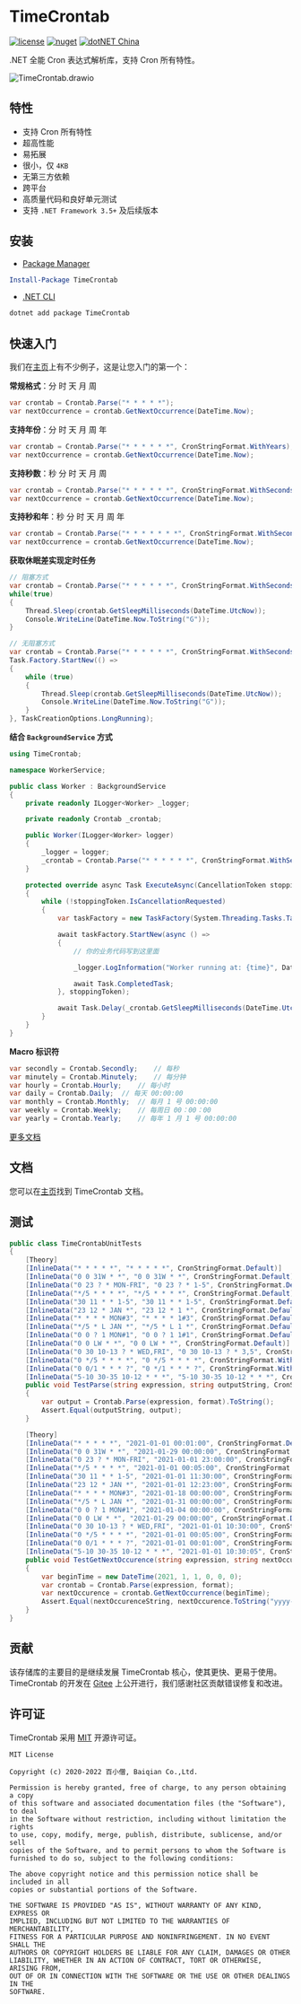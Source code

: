 # TimeCrontab

[![license](https://img.shields.io/badge/license-MIT-orange?cacheSeconds=10800)](https://gitee.com/dotnetchina/TimeCrontab/blob/master/LICENSE) [![nuget](https://img.shields.io/nuget/v/TimeCrontab.svg?cacheSeconds=10800)](https://www.nuget.org/packages/TimeCrontab) [![dotNET China](https://img.shields.io/badge/organization-dotNET%20China-yellow?cacheSeconds=10800)](https://gitee.com/dotnetchina)

.NET 全能 Cron 表达式解析库，支持 Cron 所有特性。

![TimeCrontab.drawio](https://gitee.com/dotnetchina/TimeCrontab/raw/master/drawio/TimeCrontab.drawio.png "TimeCrontab.drawio.png")

## 特性

- 支持 Cron 所有特性
- 超高性能
- 易拓展
- 很小，仅 `4KB`
- 无第三方依赖
- 跨平台
- 高质量代码和良好单元测试
- 支持 `.NET Framework 3.5+` 及后续版本

## 安装

- [Package Manager](https://www.nuget.org/packages/TimeCrontab)

```powershell
Install-Package TimeCrontab
```

- [.NET CLI](https://www.nuget.org/packages/TimeCrontab)

```powershell
dotnet add package TimeCrontab
```

## 快速入门

我们在[主页](./samples)上有不少例子，这是让您入门的第一个：

**常规格式**：分 时 天 月 周

```cs
var crontab = Crontab.Parse("* * * * *");
var nextOccurrence = crontab.GetNextOccurrence(DateTime.Now);
```

**支持年份**：分 时 天 月 周 年

```cs
var crontab = Crontab.Parse("* * * * * *", CronStringFormat.WithYears);
var nextOccurrence = crontab.GetNextOccurrence(DateTime.Now);
```

**支持秒数**：秒 分 时 天 月 周

```cs
var crontab = Crontab.Parse("* * * * * *", CronStringFormat.WithSeconds);
var nextOccurrence = crontab.GetNextOccurrence(DateTime.Now);
```

**支持秒和年**：秒 分 时 天 月 周 年

```cs
var crontab = Crontab.Parse("* * * * * * *", CronStringFormat.WithSecondsAndYears);
var nextOccurrence = crontab.GetNextOccurrence(DateTime.Now);
```

**获取休眠差实现定时任务**

```cs
// 阻塞方式
var crontab = Crontab.Parse("* * * * * *", CronStringFormat.WithSeconds);
while(true)
{
    Thread.Sleep(crontab.GetSleepMilliseconds(DateTime.UtcNow));
    Console.WriteLine(DateTime.Now.ToString("G"));
}

// 无阻塞方式
var crontab = Crontab.Parse("* * * * * *", CronStringFormat.WithSeconds);
Task.Factory.StartNew(() =>
{
    while (true)
    {
        Thread.Sleep(crontab.GetSleepMilliseconds(DateTime.UtcNow));
        Console.WriteLine(DateTime.Now.ToString("G"));
    }
}, TaskCreationOptions.LongRunning);
```

**结合 `BackgroundService` 方式**

```cs
using TimeCrontab;

namespace WorkerService;

public class Worker : BackgroundService
{
    private readonly ILogger<Worker> _logger;

    private readonly Crontab _crontab;

    public Worker(ILogger<Worker> logger)
    {
        _logger = logger;
        _crontab = Crontab.Parse("* * * * * *", CronStringFormat.WithSeconds);
    }

    protected override async Task ExecuteAsync(CancellationToken stoppingToken)
    {
        while (!stoppingToken.IsCancellationRequested)
        {
            var taskFactory = new TaskFactory(System.Threading.Tasks.TaskScheduler.Current);

            await taskFactory.StartNew(async () =>
            {
                // 你的业务代码写到这里面

                _logger.LogInformation("Worker running at: {time}", DateTimeOffset.Now);

                await Task.CompletedTask;
            }, stoppingToken);

            await Task.Delay(_crontab.GetSleepMilliseconds(DateTime.UtcNow), stoppingToken);
        }
    }
}
```

**Macro 标识符**

```cs
var secondly = Crontab.Secondly;    // 每秒
var minutely = Crontab.Minutely;    // 每分钟
var hourly = Crontab.Hourly;    // 每小时
var daily = Crontab.Daily;  // 每天 00:00:00
var monthly = Crontab.Monthly;  // 每月 1 号 00:00:00
var weekly = Crontab.Weekly;    // 每周日 00：00：00
var yearly = Crontab.Yearly;    // 每年 1 月 1 号 00:00:00
```

[更多文档](./docs)

## 文档

您可以在[主页](./docs)找到 TimeCrontab 文档。

## 测试

```cs
public class TimeCrontabUnitTests
{
    [Theory]
    [InlineData("* * * * *", "* * * * *", CronStringFormat.Default)]
    [InlineData("0 0 31W * *", "0 0 31W * *", CronStringFormat.Default)]
    [InlineData("0 23 ? * MON-FRI", "0 23 ? * 1-5", CronStringFormat.Default)]
    [InlineData("*/5 * * * *", "*/5 * * * *", CronStringFormat.Default)]
    [InlineData("30 11 * * 1-5", "30 11 * * 1-5", CronStringFormat.Default)]
    [InlineData("23 12 * JAN *", "23 12 * 1 *", CronStringFormat.Default)]
    [InlineData("* * * * MON#3", "* * * * 1#3", CronStringFormat.Default)]
    [InlineData("*/5 * L JAN *", "*/5 * L 1 *", CronStringFormat.Default)]
    [InlineData("0 0 ? 1 MON#1", "0 0 ? 1 1#1", CronStringFormat.Default)]
    [InlineData("0 0 LW * *", "0 0 LW * *", CronStringFormat.Default)]
    [InlineData("0 30 10-13 ? * WED,FRI", "0 30 10-13 ? * 3,5", CronStringFormat.WithSeconds)]
    [InlineData("0 */5 * * * *", "0 */5 * * * *", CronStringFormat.WithSeconds)]
    [InlineData("0 0/1 * * * ?", "0 */1 * * * ?", CronStringFormat.WithSeconds)]
    [InlineData("5-10 30-35 10-12 * * *", "5-10 30-35 10-12 * * *", CronStringFormat.WithSeconds)]
    public void TestParse(string expression, string outputString, CronStringFormat format)
    {
        var output = Crontab.Parse(expression, format).ToString();
        Assert.Equal(outputString, output);
    }

    [Theory]
    [InlineData("* * * * *", "2021-01-01 00:01:00", CronStringFormat.Default)]
    [InlineData("0 0 31W * *", "2021-01-29 00:00:00", CronStringFormat.Default)]
    [InlineData("0 23 ? * MON-FRI", "2021-01-01 23:00:00", CronStringFormat.Default)]
    [InlineData("*/5 * * * *", "2021-01-01 00:05:00", CronStringFormat.Default)]
    [InlineData("30 11 * * 1-5", "2021-01-01 11:30:00", CronStringFormat.Default)]
    [InlineData("23 12 * JAN *", "2021-01-01 12:23:00", CronStringFormat.Default)]
    [InlineData("* * * * MON#3", "2021-01-18 00:00:00", CronStringFormat.Default)]
    [InlineData("*/5 * L JAN *", "2021-01-31 00:00:00", CronStringFormat.Default)]
    [InlineData("0 0 ? 1 MON#1", "2021-01-04 00:00:00", CronStringFormat.Default)]
    [InlineData("0 0 LW * *", "2021-01-29 00:00:00", CronStringFormat.Default)]
    [InlineData("0 30 10-13 ? * WED,FRI", "2021-01-01 10:30:00", CronStringFormat.WithSeconds)]
    [InlineData("0 */5 * * * *", "2021-01-01 00:05:00", CronStringFormat.WithSeconds)]
    [InlineData("0 0/1 * * * ?", "2021-01-01 00:01:00", CronStringFormat.WithSeconds)]
    [InlineData("5-10 30-35 10-12 * * *", "2021-01-01 10:30:05", CronStringFormat.WithSeconds)]
    public void TestGetNextOccurence(string expression, string nextOccurenceString, CronStringFormat format)
    {
        var beginTime = new DateTime(2021, 1, 1, 0, 0, 0);
        var crontab = Crontab.Parse(expression, format);
        var nextOccurence = crontab.GetNextOccurrence(beginTime);
        Assert.Equal(nextOccurenceString, nextOccurence.ToString("yyyy-MM-dd HH:mm:ss"));
    }
}
```

## 贡献

该存储库的主要目的是继续发展 TimeCrontab 核心，使其更快、更易于使用。TimeCrontab 的开发在 [Gitee](https://gitee.com/dotnetchina/TimeCrontab) 上公开进行，我们感谢社区贡献错误修复和改进。

## 许可证

TimeCrontab 采用 [MIT](./LICENSE) 开源许可证。

```
MIT License

Copyright (c) 2020-2022 百小僧, Baiqian Co.,Ltd.

Permission is hereby granted, free of charge, to any person obtaining a copy
of this software and associated documentation files (the "Software"), to deal
in the Software without restriction, including without limitation the rights
to use, copy, modify, merge, publish, distribute, sublicense, and/or sell
copies of the Software, and to permit persons to whom the Software is
furnished to do so, subject to the following conditions:

The above copyright notice and this permission notice shall be included in all
copies or substantial portions of the Software.

THE SOFTWARE IS PROVIDED "AS IS", WITHOUT WARRANTY OF ANY KIND, EXPRESS OR
IMPLIED, INCLUDING BUT NOT LIMITED TO THE WARRANTIES OF MERCHANTABILITY,
FITNESS FOR A PARTICULAR PURPOSE AND NONINFRINGEMENT. IN NO EVENT SHALL THE
AUTHORS OR COPYRIGHT HOLDERS BE LIABLE FOR ANY CLAIM, DAMAGES OR OTHER
LIABILITY, WHETHER IN AN ACTION OF CONTRACT, TORT OR OTHERWISE, ARISING FROM,
OUT OF OR IN CONNECTION WITH THE SOFTWARE OR THE USE OR OTHER DEALINGS IN THE
SOFTWARE.
```
